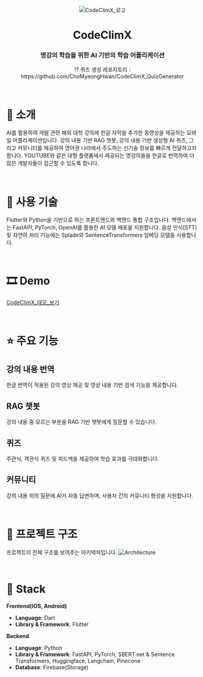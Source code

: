 <p align="center">
  <img src="https://github.com/ChoMyeongHwan/CodeClimX/assets/114536581/7e874413-9cbc-4bbc-86a2-8a48ea9246d7" alt="CodeClimX_로고">
</p>
<h1 align="center">CodeClimX</h1>
<h3 align="center">명강의 학습을 위한 AI 기반의 학습 어플리케이션</h3>




<p align="center">⁉️ 퀴즈 생성 레포지토리 : 
https://github.com/ChoMyeongHwan/CodeClimX_QuizGenerator</p>

<br/>

# 📝 소개
AI를 활용하여 개발 관련 해외 대학 강의에 한글 자막을 추가한 동영상을 제공하는 모바일 어플리케이션입니다. 강의 내용 기반 RAG 챗봇, 강의 내용 기반 생성형 AI 퀴즈, 그리고 커뮤니티를 제공하여 영어권 나라에서 주도하는 신기술 정보를 빠르게 전달하고자 합니다. YOUTUBE와 같은 대형 플랫폼에서 제공되는 명강의들을 한글로 번역하여 더 많은 개발자들이 접근할 수 있도록 합니다.

<br/>

# 🌁 사용 기술
Flutter와 Python을 기반으로 하는 프론트엔드와 백엔드 통합 구조입니다. 백엔드에서는 FastAPI, PyTorch, OpenAI를 활용한 AI 모델 배포를 지원합니다. 음성 인식(STT) 및 자연어 처리 기능에는 Splade와 SentenceTransformers 임베딩 모델을 사용합니다.

<br/>

# 🎞 Demo
[CodeClimX_데모_보기](https://github.com/ChoMyeongHwan/CodeClimX/assets/114536581/4df41b6b-f821-4c89-a8c3-e6a14656f379)

<br/>

# ⭐ 주요 기능
## 강의 내용 번역
한글 번역이 적용된 강의 영상 제공 및 영상 내용 기반 검색 기능을 제공합니다.


## RAG 챗봇
강의 내용 중 모르는 부분을 RAG 기반 챗봇에게 질문할 수 있습니다.

## 퀴즈
주관식, 객관식 퀴즈 및 피드백을 제공하여 학습 효과를 극대화합니다.

## 커뮤니티
강의 내용 외의 질문에 AI가 자동 답변하며, 사용자 간의 커뮤니티 형성을 지원합니다.

<br/>

# 🔨 프로젝트 구조
프로젝트의 전체 구조를 보여주는 아키텍처입니다.
![Architecture](https://github.com/ChoMyeongHwan/CodeClimX/assets/114536581/15c740e0-8ae6-46d0-ac63-7740241424ad)


<br/>

# 🔧 Stack

**Frontend(IOS, Android)**
- **Language**: Dart
- **Library & Framework**: Flutter

**Backend**
- **Language**: Python
- **Library & Framework**: FastAPI, PyTorch, SBERT.net & Sentence Transformers, Huggingface, Langchain, Pinecone
- **Database**: Firebase(Storage)
